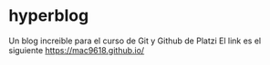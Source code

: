 # hyperblog
Un blog increible para el curso de Git y Github de Platzi
El link es el siguiente
https://mac9618.github.io/
